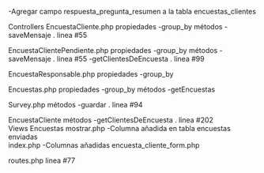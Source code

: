 -Agregar campo respuesta_pregunta_resumen a la tabla encuestas_clientes

Controllers
  EncuestaCliente.php
    propiedades
      -group_by
    métodos
      -saveMensaje . linea #55  

  EncuestaClientePendiente.php
    propiedades
      -group_by 
    métodos
      -saveMensaje . linea #55 
      -getClientesDeEncuesta . linea #99 

  EncuestaResponsable.php
    propiedades
      -group_by

  Encuestas.php
    propiedades
      -group_by
    métodos
      -getEncuestas 

  Survey.php
    métodos
      -guardar . linea #94
  
  EncuestaCliente
    métodos
      -getClientesDeEncuesta . linea #202  
Views
 Encuestas
    mostrar.php 
      -Columna añadida en tabla encuestas enviadas  
    index.php
      -Columnas añadidas 
    encuesta_cliente_form.php  

routes.php
 linea #77        